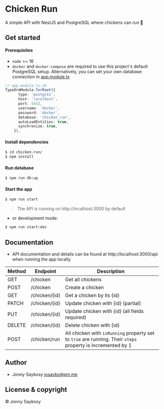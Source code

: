 # Chicken Run

A simple API with NestJS and PostgreSQL where chickens can run :chicken:

## Get started

#### Prerequisites

- `node` >= 16
- `docker` and `docker-compose` are required to use this project's default PostgreSQL setup. Alternatively, you can set your own database connection in [app.module.ts](https://github.com/josayko-courses/chicken-run/blob/39b4fcb17179868ef481f4c9a6700df483570986/src/app.module.ts#L10)

```typescript
// app.module.ts:10
TypeOrmModule.forRoot({
      type: 'postgres',
      host: 'localhost',
      port: 5432,
      username: 'docker',
      password: 'docker',
      database: 'chicken_run',
      autoLoadEntities: true,
      synchronize: true,
    }),
```

#### Install dependencies

```bash
$ cd chicken-run/
$ npm install
```

#### Run database

```bash
$ npm run db:up
```

#### Start the app

```bash
$ npm run start
```

> The API is running on http://localhost:3000 by default

- or development mode:

```bash
$ npm run start:dev
```

## Documentation

- API documentation and details can be found at http://localhost:3000/api when running the app locally

| Method | Endpoint      | Description                                                                                                 |
| ------ | ------------- | ----------------------------------------------------------------------------------------------------------- |
| GET    | /chicken      | Get all chickens                                                                                            |
| POST   | /chicken      | Create a chicken                                                                                            |
| GET    | /chicken/{id} | Get a chicken by its {id}                                                                                   |
| PATCH  | /chicken/{id} | Update chicken with {id} (partial)                                                                          |
| PUT    | /chicken/{id} | Update chicken with {id} (all fields required)                                                              |
| DELETE | /chicken/{id} | Delete chicken with {id}                                                                                    |
| POST   | /chicken/run  | All chicken with `isRunning` property set to `true` are running. Their `steps` property is incremented by 1 |

## Author

- Jonny Saykosy <josayko@pm.me>

## License & copyright

© Jonny Saykosy
